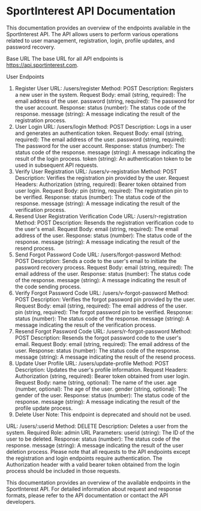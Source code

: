 # SportInterest API Documentation
This documentation provides an overview of the endpoints available in the SportInterest API. The API allows users to perform various operations related to user management, registration, login, profile updates, and password recovery.

Base URL
The base URL for all API endpoints is https://api.sportinterest.com.

User Endpoints
1. Register User
URL: /users/register
Method: POST
Description: Registers a new user in the system.
Request Body:
email (string, required): The email address of the user.
password (string, required): The password for the user account.
Response:
status (number): The status code of the response.
message (string): A message indicating the result of the registration process.
2. User Login
URL: /users/login
Method: POST
Description: Logs in a user and generates an authentication token.
Request Body:
email (string, required): The email address of the user.
password (string, required): The password for the user account.
Response:
status (number): The status code of the response.
message (string): A message indicating the result of the login process.
token (string): An authentication token to be used in subsequent API requests.
3. Verify User Registration
URL: /users/v-registration
Method: POST
Description: Verifies the registration pin provided by the user.
Request Headers:
Authorization (string, required): Bearer token obtained from user login.
Request Body:
pin (string, required): The registration pin to be verified.
Response:
status (number): The status code of the response.
message (string): A message indicating the result of the verification process.
4. Resend User Registration Verification Code
URL: /users/r-registration
Method: POST
Description: Resends the registration verification code to the user's email.
Request Body:
email (string, required): The email address of the user.
Response:
status (number): The status code of the response.
message (string): A message indicating the result of the resend process.
5. Send Forgot Password Code
URL: /users/forgot-password
Method: POST
Description: Sends a code to the user's email to initiate the password recovery process.
Request Body:
email (string, required): The email address of the user.
Response:
status (number): The status code of the response.
message (string): A message indicating the result of the code sending process.
6. Verify Forgot Password Code
URL: /users/v-forgot-password
Method: POST
Description: Verifies the forgot password pin provided by the user.
Request Body:
email (string, required): The email address of the user.
pin (string, required): The forgot password pin to be verified.
Response:
status (number): The status code of the response.
message (string): A message indicating the result of the verification process.
7. Resend Forgot Password Code
URL: /users/r-forgot-password
Method: POST
Description: Resends the forgot password code to the user's email.
Request Body:
email (string, required): The email address of the user.
Response:
status (number): The status code of the response.
message (string): A message indicating the result of the resend process.
8. Update User Profile
URL: /users/update-profile
Method: POST
Description: Updates the user's profile information.
Request Headers:
Authorization (string, required): Bearer token obtained from user login.
Request Body:
name (string, optional): The name of the user.
age (number, optional): The age of the user.
gender (string, optional): The gender of the user.
Response:
status (number): The status code of the response.
message (string): A message indicating the result of the profile update process.
9. Delete User
Note: This endpoint is deprecated and should not be used.

URL: /users/:userid
Method: DELETE
Description: Deletes a user from the system.
Required Role: admin
URL Parameters:
userid (string): The ID of the user to be deleted.
Response:
status (number): The status code of the response.
message (string): A message indicating the result of the user deletion process.
Please note that all requests to the API endpoints except the registration and login endpoints require authentication. The Authorization header with a valid bearer token obtained from the login process should be included in those requests.

This documentation provides an overview of the available endpoints in the SportInterest API. For detailed information about request and response formats, please refer to the API documentation or contact the API developers.
